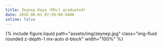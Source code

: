 ```yaml
---
title: Zeynep Kaya (MSc) graduated!
date: 2016-06-01 07:59:00-0400
inline: false
---
```


{% include figure.liquid path="assets/img/zeynep.jpg" class="img-fluid rounded z-depth-1 mx-auto d-block" width="100%" %}
